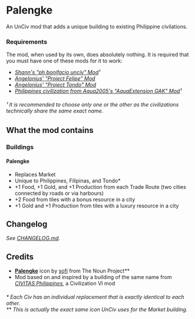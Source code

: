 # Palengke
An UnCiv mod that adds a unique building to existing Philippine civilations.

### Requirements
The mod, when used by its own, does absolutely nothing. It is 
required that you must have one of these mods for it to work:
- [*Shann's "ph bonifacio unciv" Mod*](https://github.com/shannaurelle/ph-bonifacio-unciv)*¹*
- [*Angelonius' "Project Felipe" Mod*](https://github.com/Angelonius/Project-Felipe)
- [*Angelonius' "Project Tondo" Mod*](https://github.com/Angelonius/Project-Tondo)
- [*Philippines civilization from Aqua2005's "AquaExtension GAK" Mod*](https://github.com/Aqua2005/AquaExtension-GAK)*¹*

###### ¹ It is recommended to choose only one or the other as the civilizations technically share the same exact name.

## What the mod contains
### Buildings
#### Palengke
- Replaces Market
- Unique to Philippines, Filipinas, and Tondo\*
- +1 Food, +1 Gold, and +1 Production from each Trade Route (two cities connected by roads or via harbours)
- +2 Food from tiles with a bonus resource in a city
- +1 Gold and +1 Production from tiles with a luxury resource in a city

## Changelog
*See [CHANGELOG.md](https://github.com/not-navyblue/Palengke/blob/main/CHANGELOG.md).*

## Credits
- [**Palengke**](https://thenounproject.com/term/market/1723050/) icon by [sofi](https://thenounproject.com/sofifarwadi) from The Noun Project\*\*
- Mod based on and inspired by a building of the same name from [*CIVITAS Philippines*](https://steamcommunity.com/workshop/filedetails/?id=1204698883), a Civilization VI mod

###### \* Each Civ has an individual replacement that is exactly identical to each other.<br>\*\* This is actually the exact same icon UnCiv uses for the Market building.
